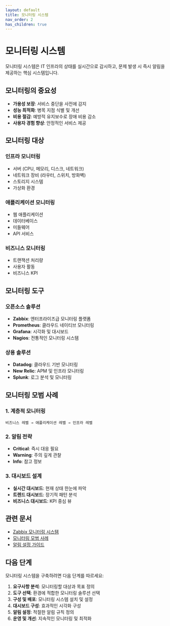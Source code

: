 ```yaml
---
layout: default
title: 모니터링 시스템
nav_order: 2
has_children: true
---
```


# 모니터링 시스템

모니터링 시스템은 IT 인프라의 상태를 실시간으로 감시하고, 문제 발생 시 즉시 알림을 제공하는 핵심 시스템입니다.

## 모니터링의 중요성

- **가용성 보장**: 서비스 중단을 사전에 감지
- **성능 최적화**: 병목 지점 식별 및 개선
- **비용 절감**: 예방적 유지보수로 장애 비용 감소
- **사용자 경험 향상**: 안정적인 서비스 제공

## 모니터링 대상

### 인프라 모니터링
- 서버 (CPU, 메모리, 디스크, 네트워크)
- 네트워크 장비 (라우터, 스위치, 방화벽)
- 스토리지 시스템
- 가상화 환경

### 애플리케이션 모니터링
- 웹 애플리케이션
- 데이터베이스
- 미들웨어
- API 서비스

### 비즈니스 모니터링
- 트랜잭션 처리량
- 사용자 활동
- 비즈니스 KPI

## 모니터링 도구

### 오픈소스 솔루션
- **Zabbix**: 엔터프라이즈급 모니터링 플랫폼
- **Prometheus**: 클라우드 네이티브 모니터링
- **Grafana**: 시각화 및 대시보드
- **Nagios**: 전통적인 모니터링 시스템

### 상용 솔루션
- **Datadog**: 클라우드 기반 모니터링
- **New Relic**: APM 및 인프라 모니터링
- **Splunk**: 로그 분석 및 모니터링

## 모니터링 모범 사례

### 1. 계층적 모니터링
```
비즈니스 레벨 → 애플리케이션 레벨 → 인프라 레벨
```

### 2. 알림 전략
- **Critical**: 즉시 대응 필요
- **Warning**: 주의 깊게 관찰
- **Info**: 참고 정보

### 3. 대시보드 설계
- **실시간 대시보드**: 현재 상태 한눈에 파악
- **트렌드 대시보드**: 장기적 패턴 분석
- **비즈니스 대시보드**: KPI 중심 뷰

## 관련 문서

- [Zabbix 모니터링 시스템](./zabbix/)
- [모니터링 모범 사례](./best-practices/)
- [알림 설정 가이드](./alerts/)

## 다음 단계

모니터링 시스템을 구축하려면 다음 단계를 따르세요:

1. **요구사항 분석**: 모니터링할 대상과 목표 정의
2. **도구 선택**: 환경에 적합한 모니터링 솔루션 선택
3. **구성 및 배포**: 모니터링 시스템 설치 및 설정
4. **대시보드 구성**: 효과적인 시각화 구성
5. **알림 설정**: 적절한 알림 규칙 정의
6. **운영 및 개선**: 지속적인 모니터링 및 최적화 